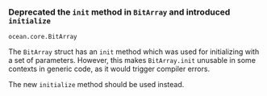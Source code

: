 ### Deprecated the `init` method in `BitArray` and introduced `initialize`

`ocean.core.BitArray`

The `BitArray` struct has an `init` method which was used for initializing
with a set of parameters. However, this makes `BitArray.init` unusable in
some contexts in generic code, as it would trigger compiler errors.

The new `initialize` method should be used instead.
